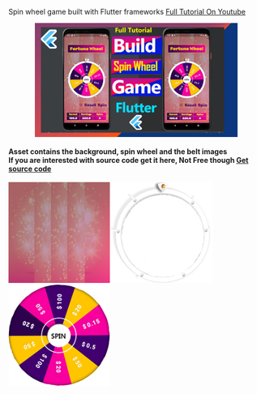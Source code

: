 Spin wheel game built with Flutter frameworks  <a href="https://youtu.be/KT2mG0qZXM0">Full Tutorial On Youtube</a></br>
<center><img src="cover_spin_wheel_game_flutter.jpg" width="400"/></center><b/r></br>
Asset contains the background,  spin wheel and the belt images</br> If you are interested with source code get it here, Not Free though <a href="https://t.me/codingtony">Get source code</a> </br></br>
<img src="bg.jpg" width="200"/> <img src="belt.png" width="200"/> <img src="wheel.png" width="200"/>
